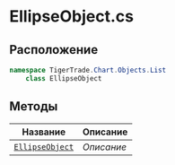 
# EllipseObject.cs
## Расположение
```csharp
namespace TigerTrade.Chart.Objects.List  
    class EllipseObject
```

## Методы
| Название | Описание |
| --- | --- |
| [`EllipseObject`](./Методы/EllipseObject.md) | *Описание* |
